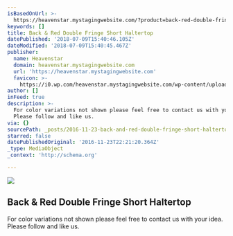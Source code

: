```yaml
---
isBasedOnUrl: >-
  https://heavenstar.mystagingwebsite.com/?product=back-red-double-fringe-short-haltertop&v=7516fd43adaa
keywords: []
title: Back & Red Double Fringe Short Haltertop
datePublished: '2018-07-09T15:40:46.105Z'
dateModified: '2018-07-09T15:40:45.467Z'
publisher:
  name: Heavenstar
  domain: heavenstar.mystagingwebsite.com
  url: 'https://heavenstar.mystagingwebsite.com'
  favicon: >-
    https://i0.wp.com/heavenstar.mystagingwebsite.com/wp-content/uploads/2016/08/cropped-icon.jpg?fit=192%2C192&ssl=1
author: []
inFeed: true
description: >-
  For color variations not shown please feel free to contact us with your idea.
  Please follow and like us.
via: {}
sourcePath: _posts/2016-11-23-back-and-red-double-fringe-short-haltertop.md
starred: false
datePublishedOriginal: '2016-11-23T22:21:20.364Z'
_type: MediaObject
_context: 'http://schema.org'

---
```

<article style=""><img src="https://s3-us-west-2.amazonaws.com/the-grid-img/p/dada6a7bf3005e2320b5cfe1bd38a574255599d9.jpg" /><h1>Back &amp; Red Double Fringe Short Haltertop</h1><p>For color variations not shown please feel free to contact us with your idea. Please follow and like us.</p></article>